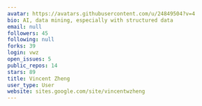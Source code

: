 ```yaml
---
avatar: https://avatars.githubusercontent.com/u/24849504?v=4
bio: AI, data mining, especially with structured data
email: null
followers: 45
following: null
forks: 39
login: vwz
open_issues: 5
public_repos: 14
stars: 89
title: Vincent Zheng
user_type: User
website: sites.google.com/site/vincentwzheng
---
```

